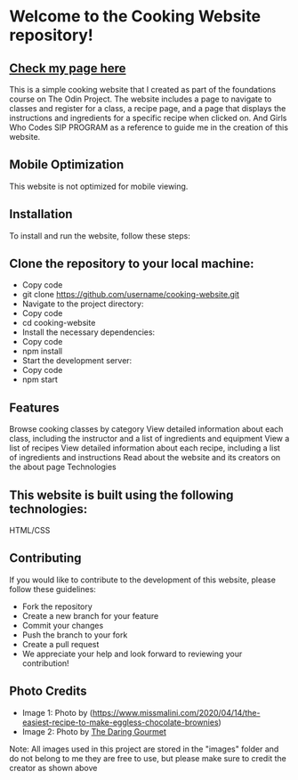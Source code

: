 # Welcome to the Cooking Website repository!

## [Check my page here](https://aditishelke.github.io/Cooking-Website/)
This is a simple cooking website that I created as part of the foundations course on The Odin Project. The website includes a page to navigate to classes and register for a class, a recipe page, and a page that displays the instructions and ingredients for a specific recipe when clicked on. And Girls Who Codes SIP PROGRAM as a reference to guide me in the creation of this website.

## Mobile Optimization

This website is not optimized for mobile viewing.

## Installation
To install and run the website, follow these steps:

## Clone the repository to your local machine:
- Copy code
- git clone https://github.com/username/cooking-website.git
- Navigate to the project directory:
- Copy code
- cd cooking-website
- Install the necessary dependencies:
- Copy code
- npm install
- Start the development server:
- Copy code
- npm start

## Features
Browse cooking classes by category
View detailed information about each class, including the instructor and a list of ingredients and equipment
View a list of recipes
View detailed information about each recipe, including a list of ingredients and instructions
Read about the website and its creators on the about page
Technologies

## This website is built using the following technologies:

HTML/CSS

## Contributing
If you would like to contribute to the development of this website, please follow these guidelines:

- Fork the repository
- Create a new branch for your feature
- Commit your changes
- Push the branch to your fork
- Create a pull request
- We appreciate your help and look forward to reviewing your contribution!

## Photo Credits

- Image 1: Photo by (https://www.missmalini.com/2020/04/14/the-easiest-recipe-to-make-eggless-chocolate-brownies)
- Image 2: Photo by [The Daring Gourmet](https://www.daringgourmet.com/homemade-teriyaki-sauce/)

Note: All images used in this project are stored in the "images" folder and do not belong to me they are free to use, but please make sure to credit the creator as shown above 


